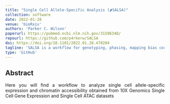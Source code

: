```yaml
---
title: "Single Cell Allele-Specific Analysis (🌶️SALSA)"
collection: software
date: 2022-01-28
venue: 'bioRxiv'
authors: 'Parker C. Wilson'
paperurl: https://pubmed.ncbi.nlm.nih.gov/31506348/
repourl: https://github.com/p4rkerw/SALSA
doi: https://doi.org/10.1101/2022.01.28.478204
tagline: 'SALSA is a workflow for genotyping, phasing, mapping bias correction, and single cell allele-specific counting of single cell RNA and ATAC datasets'
type: 'GitHub'
---
```


<h2> Abstract </h2>
<p align= "justify">
Here you will find a workflow to analyze single cell allele-specific expression and chromatin accessibility obtained from 10X Genomics Single Cell Gene Expression and Single Cell ATAC datasets

